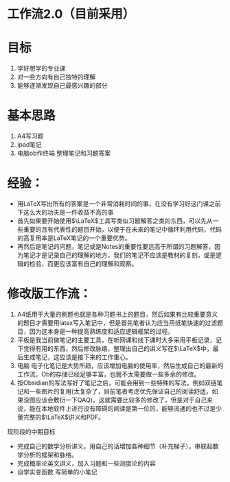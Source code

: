 # 工作流2.0（目前采用）



# 目标

1. 学好想学的专业课
2. 对一些方向有自己独特的理解
3. 能够逐渐发现自己最感兴趣的部分

# 基本思路

1. A4写习题 
2. ipad笔记 
3. 电脑ob作终端 整理笔记和习题答案

# 经验：



+ 用LaTeX写出所有的答案是一个非常消耗时间的事，在没有学习好这门课之前下这么大的功夫是一件收益不高的事
+ 首先如果要开始使用$\LaTeX$工具写类似习题解答之类的东西，可以先从一些重要的且有代表性的题目开始，以便于在未来的笔记中循环利用代码，代码的高复用率是LaTeX笔记的一个重要优势。
+ 再然后是笔记的问题，笔记或是Notes的重要性要远高于所谓的习题解答，因为笔记才是记录自己的理解的地方，我们的笔记不应该是教材的复刻，或是逻辑的检验，而更应该富有自己的理解和观察。

# 修改版工作流：

1. A4纸用于大量的刷题也就是各种习题书上的题目，然后如果有比较重要意义的题目才需要用latex写入笔记中，但是首先笔者认为应当用纸笔快速的过滤题目，因为这本身是一种提高熟练度和适应逻辑框架的过程。
2. 平板是我当前做笔记的主要工具，在听网课和线下课时大多采用平板记录，记下觉得有用的东西，然后修改脉络，整理出自己的讲义写在$\LaTeX$中，最后生成笔记，这应该是接下来的工作重心。
3. 电脑 电子化笔记是大势所趋，应该增加电脑的使用率，然后生成自己的最新的工作流，Ob的存储已经足够丰富，也就不太需要做一些多余的修改。
4. 按Obsidian的写法写好了笔记之后，可能会用到一些特殊的写法，例如双链笔记和一些图片的复用(太复杂了，目前笔者考虑优先保证自己的阅读舒适，如果没图应该会敷衍一下QAQ)，这就需要比较多的修改了，但是对于自己来说，能在本地软件上进行没有障碍的阅读是第一位的，能够流通的也不过是少量完整的$\LaTeX$讲义和PDF。



现阶段的中期目标



+ 完成自己的数学分析讲义，用自己的话增加各种细节（补充梯子），串联起数学分析的框架和脉络。
+ 完成概率论英文讲义，加入习题和一些测度论的内容
+ 自学实变函数 写简单的小笔记





